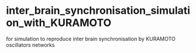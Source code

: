 # inter_brain_synchronisation_simulation_with_KURAMOTO
for simulation to reproduce inter brain synchronisation by KURAMOTO oscillators networks
